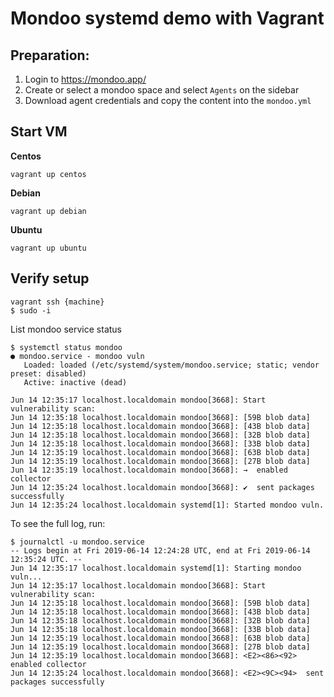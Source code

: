 # Mondoo systemd demo with Vagrant

## Preparation:

1. Login to https://mondoo.app/
2. Create or select a mondoo space and select `Agents` on the sidebar
3. Download agent credentials and copy the content into the `mondoo.yml`

## Start VM

**Centos**
```
vagrant up centos
```

**Debian**
```
vagrant up debian
```

**Ubuntu**
```
vagrant up ubuntu
```

## Verify setup

```
vagrant ssh {machine}
$ sudo -i
```

List mondoo service status
```
$ systemctl status mondoo
● mondoo.service - mondoo vuln
   Loaded: loaded (/etc/systemd/system/mondoo.service; static; vendor preset: disabled)
   Active: inactive (dead)

Jun 14 12:35:17 localhost.localdomain mondoo[3668]: Start vulnerability scan:
Jun 14 12:35:18 localhost.localdomain mondoo[3668]: [59B blob data]
Jun 14 12:35:18 localhost.localdomain mondoo[3668]: [43B blob data]
Jun 14 12:35:18 localhost.localdomain mondoo[3668]: [32B blob data]
Jun 14 12:35:18 localhost.localdomain mondoo[3668]: [33B blob data]
Jun 14 12:35:19 localhost.localdomain mondoo[3668]: [63B blob data]
Jun 14 12:35:19 localhost.localdomain mondoo[3668]: [27B blob data]
Jun 14 12:35:19 localhost.localdomain mondoo[3668]: →  enabled collector
Jun 14 12:35:24 localhost.localdomain mondoo[3668]: ✔  sent packages successfully
Jun 14 12:35:24 localhost.localdomain systemd[1]: Started mondoo vuln.
```

To see the full log, run:

```
$ journalctl -u mondoo.service
-- Logs begin at Fri 2019-06-14 12:24:28 UTC, end at Fri 2019-06-14 12:35:24 UTC. --
Jun 14 12:35:17 localhost.localdomain systemd[1]: Starting mondoo vuln...
Jun 14 12:35:17 localhost.localdomain mondoo[3668]: Start vulnerability scan:
Jun 14 12:35:18 localhost.localdomain mondoo[3668]: [59B blob data]
Jun 14 12:35:18 localhost.localdomain mondoo[3668]: [43B blob data]
Jun 14 12:35:18 localhost.localdomain mondoo[3668]: [32B blob data]
Jun 14 12:35:18 localhost.localdomain mondoo[3668]: [33B blob data]
Jun 14 12:35:19 localhost.localdomain mondoo[3668]: [63B blob data]
Jun 14 12:35:19 localhost.localdomain mondoo[3668]: [27B blob data]
Jun 14 12:35:19 localhost.localdomain mondoo[3668]: <E2><86><92>  enabled collector
Jun 14 12:35:24 localhost.localdomain mondoo[3668]: <E2><9C><94>  sent packages successfully
```

